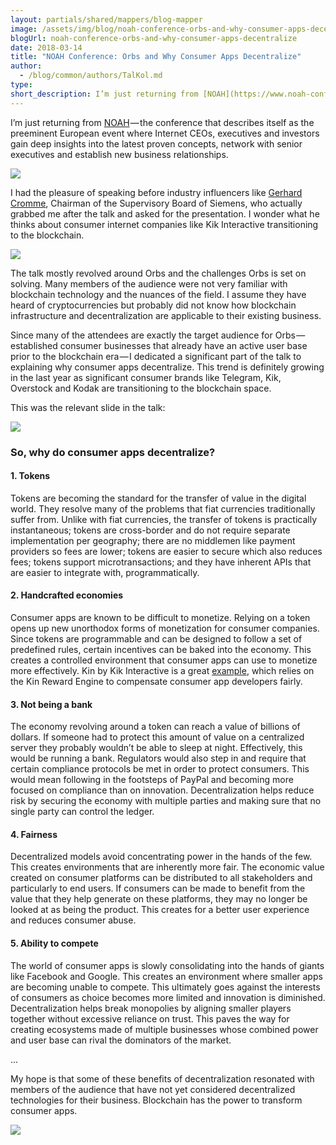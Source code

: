 ```yaml
---
layout: partials/shared/mappers/blog-mapper
image: /assets/img/blog/noah-conference-orbs-and-why-consumer-apps-decentralize/bg.jpeg
blogUrl: noah-conference-orbs-and-why-consumer-apps-decentralize
date: 2018-03-14
title: "NOAH Conference: Orbs and Why Consumer Apps Decentralize"
author:
  - /blog/common/authors/TalKol.md
type:
short_description: I’m just returning from [NOAH](https://www.noah-conference.com/) — the conference that describes itself as the preeminent European event where Internet CEOs, executives and investors gain deep insights into the latest proven concepts, network with senior executives and establish new business relationships.
---
```


I’m just returning from [NOAH](https://www.noah-conference.com/) — the conference that describes itself as the preeminent European event where Internet CEOs, executives and investors gain deep insights into the latest proven concepts, network with senior executives and establish new business relationships.

![](https://cdn-images-1.medium.com/max/800/1*nAkXnDy7Qt3bDIDRYXK1Bg.jpeg)

I had the pleasure of speaking before industry influencers like [Gerhard Cromme](https://www.youtube.com/watch?v=kqXuWS2RJ3Y), Chairman of the Supervisory Board of Siemens, who actually grabbed me after the talk and asked for the presentation. I wonder what he thinks about consumer internet companies like Kik Interactive transitioning to the blockchain.

![](https://cdn-images-1.medium.com/max/800/1*DSoSQfxbsKF226TvElt6Tg.jpeg)

The talk mostly revolved around Orbs and the challenges Orbs is set on solving. Many members of the audience were not very familiar with blockchain technology and the nuances of the field. I assume they have heard of cryptocurrencies but probably did not know how blockchain infrastructure and decentralization are applicable to their existing business.

Since many of the attendees are exactly the target audience for Orbs — established consumer businesses that already have an active user base prior to the blockchain era — I dedicated a significant part of the talk to explaining why consumer apps decentralize. This trend is definitely growing in the last year as significant consumer brands like Telegram, Kik, Overstock and Kodak are transitioning to the blockchain space.

This was the relevant slide in the talk:

![](https://cdn-images-1.medium.com/max/800/1*D6tuw3EwRa7kz9vbfth86w.jpeg)

### So, why do consumer apps decentralize?

#### 1\. Tokens

Tokens are becoming the standard for the transfer of value in the digital world. They resolve many of the problems that fiat currencies traditionally suffer from. Unlike with fiat currencies, the transfer of tokens is practically instantaneous; tokens are cross-border and do not require separate implementation per geography; there are no middlemen like payment providers so fees are lower; tokens are easier to secure which also reduces fees; tokens support microtransactions; and they have inherent APIs that are easier to integrate with, programmatically.

#### 2\. Handcrafted economies

Consumer apps are known to be difficult to monetize. Relying on a token opens up new unorthodox forms of monetization for consumer companies. Since tokens are programmable and can be designed to follow a set of predefined rules, certain incentives can be baked into the economy. This creates a controlled environment that consumer apps can use to monetize more effectively. Kin by Kik Interactive is a great [example](https://kinecosystem.org/static/files/Kin_Rewards_Engine_RFC.pdf), which relies on the Kin Reward Engine to compensate consumer app developers fairly.

#### 3\. Not being a bank

The economy revolving around a token can reach a value of billions of dollars. If someone had to protect this amount of value on a centralized server they probably wouldn’t be able to sleep at night. Effectively, this would be running a bank. Regulators would also step in and require that certain compliance protocols be met in order to protect consumers. This would mean following in the footsteps of PayPal and becoming more focused on compliance than on innovation. Decentralization helps reduce risk by securing the economy with multiple parties and making sure that no single party can control the ledger.

#### 4\. Fairness

Decentralized models avoid concentrating power in the hands of the few. This creates environments that are inherently more fair. The economic value created on consumer platforms can be distributed to all stakeholders and particularly to end users. If consumers can be made to benefit from the value that they help generate on these platforms, they may no longer be looked at as being the product. This creates for a better user experience and reduces consumer abuse.

#### 5\. Ability to compete

The world of consumer apps is slowly consolidating into the hands of giants like Facebook and Google. This creates an environment where smaller apps are becoming unable to compete. This ultimately goes against the interests of consumers as choice becomes more limited and innovation is diminished. Decentralization helps break monopolies by aligning smaller players together without excessive reliance on trust. This paves the way for creating ecosystems made of multiple businesses whose combined power and user base can rival the dominators of the market.

...

My hope is that some of these benefits of decentralization resonated with members of the audience that have not yet considered decentralized technologies for their business. Blockchain has the power to transform consumer apps.

![](https://cdn-images-1.medium.com/max/800/1*Mqheh6eqzPvaRuZYIGlVTQ.jpeg)
